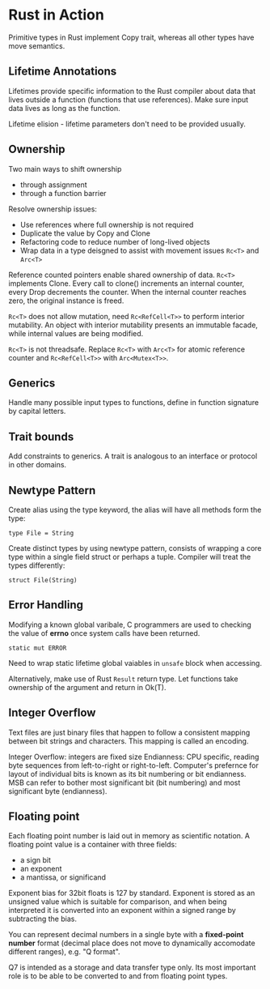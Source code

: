# Rust in Action

Primitive types in Rust implement Copy trait, whereas all other types have move semantics.

## Lifetime Annotations

Lifetimes provide specific information to the Rust compiler about data that lives outside a function (functions that use references). Make sure input data lives as long as the function.

Lifetime elision - lifetime parameters don't need to be provided usually.

## Ownership

Two main ways to shift ownership

- through assignment
- through a function barrier

Resolve ownership issues:

- Use references where full ownership is not required
- Duplicate the value by Copy and Clone
- Refactoring code to reduce number of long-lived objects
- Wrap data in a type deisgned to assist with movement issues `Rc<T>` and `Arc<T>`

Reference counted pointers enable shared ownership of data. `Rc<T>` implements Clone. Every call to clone() increments an internal counter, every Drop decrements the counter. When the internal counter reaches zero, the original instance is freed.

`Rc<T>` does not allow mutation, need `Rc<RefCell<T>>` to perform interior mutability. An object with interior mutability presents an immutable facade, while internal values are being modified.

`Rc<T>` is not threadsafe. Replace `Rc<T>` with `Arc<T>` for atomic reference counter and `Rc<RefCell<T>>` with `Arc<Mutex<T>>`.

## Generics

Handle many possible input types to functions, define in function signature by capital letters.

## Trait bounds

Add constraints to generics. A trait is analogous to an interface or protocol in other domains.

## Newtype Pattern

Create alias using the type keyword, the alias will have all methods form the type:

```
type File = String
```

Create distinct types by using newtype pattern, consists of wrapping a core type within a single field struct or perhaps a tuple. Compiler will treat the types differently:

```
struct File(String)
```

## Error Handling

Modifying a known global varibale, C programmers are used to checking the value of **errno** once system calls have been returned.

```
static mut ERROR
```

Need to wrap static lifetime global vaiables in `unsafe` block when accessing.

Alternatively, make use of Rust `Result` return type. Let functions take ownership of the argument and return in Ok(T).

## Integer Overflow

Text files are just binary files that happen to follow a consistent mapping between bit strings and characters. This mapping is called an encoding.

Integer Overflow: integers are fixed size
Endianness: CPU specific, reading byte sequences from left-to-right or right-to-left. Computer's prefernce for layout of individual bits is known as its bit numbering or bit endianness. MSB can refer to bother most significant bit (bit numbering) and most significant byte (endianness).

## Floating point

Each floating point number is laid out in memory as scientific notation. A floating point value is a container with three fields:

- a sign bit
- an exponent
- a mantissa, or significand

Exponent bias for 32bit floats is 127 by standard. Exponent is stored as an unsigned value which is suitable for comparison, and when being interpreted it is converted into an exponent within a signed range by subtracting the bias.

You can represent decimal numbers in a single byte with a **fixed-point number** format (decimal place does not move to dynamically accomodate different ranges), e.g. "Q format".

Q7 is intended as a storage and data transfer type only. Its most important role is to be able to be converted to and from floating point types.
